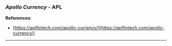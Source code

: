 
### *Apollo Currency* - APL

**References**:
- [https://aplfintech.com/apollo-currency/](https://aplfintech.com/apollo-currency/)

---
